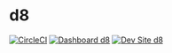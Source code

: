 # d8

[![CircleCI](https://circleci.com/gh/populist/d8.svg?style=shield)](https://circleci.com/gh/populist/d8)
[![Dashboard d8](https://img.shields.io/badge/dashboard-d8-yellow.svg)](https://dashboard.pantheon.io/sites/a3009092-e81f-4e67-8f08-7940a342149e#dev/code)
[![Dev Site d8](https://img.shields.io/badge/site-d8-blue.svg)](http://dev-d8.pantheonsite.io/)